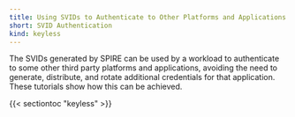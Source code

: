 ```yaml
---
title: Using SVIDs to Authenticate to Other Platforms and Applications
short: SVID Authentication
kind: keyless
---
```

The SVIDs generated by SPIRE can be used by a workload to authenticate to some other third party platforms and applications, avoiding the need to generate, distribute, and rotate additional credentials for that application. These tutorials show how this can be achieved.

{{< sectiontoc "keyless" >}}
